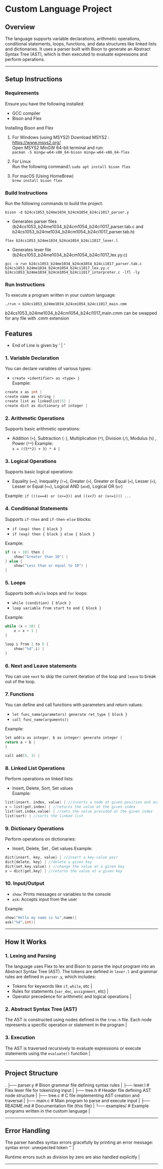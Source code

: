 # Custom Language Project

## Overview
The language supports variable declarations, arithmetic operations, conditional statements, loops, functions, and data structures like linked lists and dictionaries. It uses a parser built with Bison to generate an Abstract Syntax Tree (AST), which is then executed to evaluate expressions and perform operations.

---

## Setup Instructions
### Requirements
Ensure you have the following installed:
- GCC compiler 
- Bison and Flex 

Installing Bison and Flex
1. For Windows (using MSYS2)
Download MSYS2 : https://www.msys2.org/ \
Open MSYS2 MinGW 64-bit terminal and run:\
`pacman -S mingw-w64-x86_64-bison mingw-w64-x86_64-flex`

2. For Linux \
Run the following command:\ 
`sudo apt install bison flex`

3. For macOS (Using HomeBrew)\
`brew install bison flex`

### Build Instructions
Run the following commands to build the project:

`bison -d b24cs1053_b24me1034_b24cm1054_b24ci1017_parser.y` 
- Generates parser files (b24cs1053_b24me1034_b24cm1054_b24ci1017_parser.tab.c and b24cs1053_b24me1034_b24cm1054_b24ci1017_parser.tab.h)

`flex b24cs1053_b24me1034_b24cm1054_b24ci1017_lexer.l` 
- Generates lexer file (b24cs1053_b24me1034_b24cm1054_b24ci1017_lex.yy.c)

`gcc -o run b24cs1053_b24me1034_b24cm1054_b24ci1017_parser.tab.c b24cs1053_b24me1034_b24cm1054_b24ci1017_lex.yy.c b24cs1053_b24me1034_b24cm1054_b24ci1017_interpreter.c -lfl -ly` 


### Run Instructions
To execute a program written in your custom language:

`./run < b24cs1053_b24me1034_b24cm1054_b24ci1017_main.cmm`

b24cs1053_b24me1034_b24cm1054_b24ci1017_main.cmm can be swapped for any file with .cmm extension 

## Features

- End of Line is given by ' | '

### 1. Variable Declaration
You can declare variables of various types:
- `create <identifier> as <type> |`  
  Example: 
```c 
create x as int |
create name as string |
create list as linkedlist(5) |
create dict as dictionary of integer |
```

### 2. Arithmetic Operations
Supports basic arithmetic operations:
- Addition (`+`), Subtraction (`-`), Multiplication (`*`), Division (`/`), Modulus (`%`) , Power (`**`)
Example:  
`x = ((5**2) + 3) * 4 |`

### 3. Logical Operations
Supports basic logical operations:
- Equality (`==`), Inequality (`!=`), Greater (`>`), Greater or Equal (`=`), Lesser (`<`), Lesser or Equal (`<=`), Logical AND (`and`), Logical OR (`or`)

Example:
`if (((x==4) or (x>=3)) and ((x<7) or (x<=1))) ...`

### 4. Conditional Statements
Supports `if-then` and `if-then-else` blocks:  
- `if (exp) then { block }`
- `if (exp) then { block } else { block }`

Example:
```c  
if (x > 10) then {
    show("Greater than 10") |
} else {
    show("Less than or equal to 10") |
}
```


### 5. Loops
Supports both `while` loops and `for` loops:  
- `while (condition) { block }`
- `loop variable from start to end { block }`

Example: 
```c 
while (x < 10) {
    x = x + 1 |
}
```

```c
loop i from 1 to 5 {
    show("%d",i) |
}
```
### 6. Next and Leave statements
You can use `next` to skip the current iteration of the loop and `leave` to break out of the loop.

### 7. Functions
You can define and call functions with parameters and return values:  
- `let func_name(parameters) generate ret_type { block }`
- `call func_name(arguments)|`

Example:
```c  
let add(a as integer, b as integer) generate integer {
return a + b |
}
```
```c
call add(5, 3) |
```

### 8. Linked List Operations
Perform operations on linked lists:
- Insert, Delete, Sort, Set values  
Example:  
```c
list(insert, index, value) | //inserts a node at given position and assigns the value
x = list(get,index) | //returns the value at the given index
list(set,index,value) | //sets the value provided at the given index
list(sort) | //sorts the linked list
```

### 9. Dictionary Operations
Perform operations on dictionaries:
- Insert, Delete, Set , Get values
Example:  
```c
dict{insert, key, value} | //insert a key-value pair
dict{delete, key} | //delete a given key
dict{set,key,value} | //change the value at a given key
x = dict{get,key} | //returns the value at a given key
```

### 10. Input/Output
- `show`: Prints messages or variables to the console 
- `ask`: Accepts input from the user 

Example:
```c
show("Hello my name is %s",name)|
ask("%d",int)|
```
---

## How It Works
### 1. Lexing and Parsing
The language uses Flex to lex and Bison to parse the input program into an Abstract Syntax Tree (AST). The tokens are defined in `lexer.l` and grammar rules are defined in `parser.y`, which includes:
- Tokens for keywords like `if`, `while`, etc |
- Rules for statements (`var_dec`, `assignment`, etc) |
- Operator precedence for arithmetic and logical operations |

### 2. Abstract Syntax Tree (AST)
The AST is constructed using nodes defined in the `tree.h` file. Each node represents a specific operation or statement in the program |

### 3. Execution
The AST is traversed recursively to evaluate expressions or execute statements using the `evaluate()` function |

---

## Project Structure
.
├── parser.y # Bison grammar file defining syntax rules |
├── lexer.l # Flex lexer file for tokenizing input |
├── tree.h # Header file defining AST node structure |
├── tree.c # C file implementing AST creation and traversal |
├── main.c # Main program to parse and execute input |
├── README.md # Documentation file (this file) |
└── examples/ # Example programs written in the custom language |

---

## Error Handling
The parser handles syntax errors gracefully by printing an error message:
syntax error: unexpected token '<token>' |

Runtime errors such as division by zero are also handled explicitly |

---
